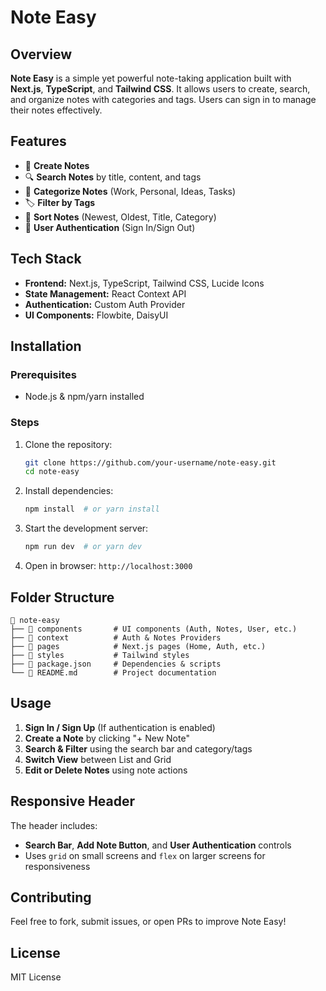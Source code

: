 # Note Easy

## Overview
**Note Easy** is a simple yet powerful note-taking application built with **Next.js**, **TypeScript**, and **Tailwind CSS**. It allows users to create, search, and organize notes with categories and tags. Users can sign in to manage their notes effectively.

## Features
- 📝 **Create Notes**
- 🔍 **Search Notes** by title, content, and tags
- 📂 **Categorize Notes** (Work, Personal, Ideas, Tasks)
- 🏷️ **Filter by Tags**
- 📅 **Sort Notes** (Newest, Oldest, Title, Category)
- 🔐 **User Authentication** (Sign In/Sign Out)

## Tech Stack
- **Frontend:** Next.js, TypeScript, Tailwind CSS, Lucide Icons
- **State Management:** React Context API
- **Authentication:** Custom Auth Provider
- **UI Components:** Flowbite, DaisyUI

## Installation
### Prerequisites
- Node.js & npm/yarn installed

### Steps
1. Clone the repository:
   ```sh
   git clone https://github.com/your-username/note-easy.git
   cd note-easy
   ```
2. Install dependencies:
   ```sh
   npm install  # or yarn install
   ```
3. Start the development server:
   ```sh
   npm run dev  # or yarn dev
   ```
4. Open in browser: `http://localhost:3000`

## Folder Structure
```
📂 note-easy
├── 📁 components       # UI components (Auth, Notes, User, etc.)
├── 📁 context          # Auth & Notes Providers
├── 📁 pages            # Next.js pages (Home, Auth, etc.)
├── 📁 styles           # Tailwind styles
├── 📜 package.json     # Dependencies & scripts
└── 📜 README.md        # Project documentation
```

## Usage
1. **Sign In / Sign Up** (If authentication is enabled)
2. **Create a Note** by clicking "+ New Note"
3. **Search & Filter** using the search bar and category/tags
4. **Switch View** between List and Grid
5. **Edit or Delete Notes** using note actions

## Responsive Header
The header includes:
- **Search Bar**, **Add Note Button**, and **User Authentication** controls
- Uses `grid` on small screens and `flex` on larger screens for responsiveness

## Contributing
Feel free to fork, submit issues, or open PRs to improve Note Easy!

## License
MIT License

